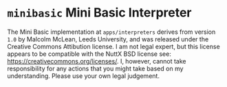 # `minibasic` Mini Basic Interpreter

The Mini Basic implementation at `apps/interpreters` derives from
version `1.0` by Malcolm McLean, Leeds University, and was released
under the Creative Commons Attibution license. I am not legal expert,
but this license appears to be compatible with the NuttX BSD license
see: <https://creativecommons.org/licenses/>. I, however, cannot take
responsibility for any actions that you might take based on my
understanding. Please use your own legal judgement.
